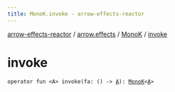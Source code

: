 ```yaml
---
title: MonoK.invoke - arrow-effects-reactor
---
```


[arrow-effects-reactor](../../index.html) / [arrow.effects](../index.html) / [MonoK](index.html) / [invoke](./invoke.html)

# invoke

`operator fun <A> invoke(fa: () -> `[`A`](invoke.html#A)`): `[`MonoK`](index.html)`<`[`A`](invoke.html#A)`>`